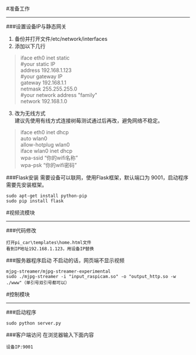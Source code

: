 ﻿#准备工作
***
###设置设备IP与静态网关
1. 备份并打开文件/etc/network/interfaces
2. 添加以下几行  
>iface eth0 inet static  
\#your static IP  
address 192.168.1.123    
\#your gateway IP  
gateway 192.168.1.1  
netmask 255.255.255.0  
\#your network address "family"  
network 192.168.1.0
3. 改为无线方式  
建议先使用有线方式连接树莓测试通过后再改，避免网络不稳定。  
>iface eth0 inet dhcp  
auto wlan0  
allow-hotplug wlan0  
iface wlan0 inet dhcp  
wpa-ssid “你的wifi名称”  
wpa-psk “你的wifi密码”  

###Flask安装
需要设备可以联网，使用Flask框架，默认端口为 9001，启动程序需要先安装框架。

    sudo apt-get install python-pip
    sudo pip install flask


#视频流模块
***
###代码修改

    打开pi_car\templates\home.html文件
    看到IP地址192.168.1.123，用设备IP替换

###服务器程序启动
不启动的话，网页端不显示视频

    mjpg-streamer/mjpg-streamer-experimental
    sudo ./mjpg-streamer -i "input_raspicam.so" -o "output_http.so -w ./www"（单引号双引号都可以）

#控制模块
***
###启动程序

    sudo python server.py

###客户端访问
在浏览器输入下面内容

    设备IP:9001